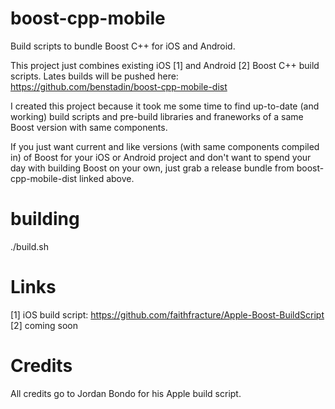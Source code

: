 # boost-cpp-mobile
Build scripts to bundle Boost C++ for iOS and Android.

This project just combines existing iOS [1] and Android [2] Boost C++ build scripts. Lates builds will be pushed here:
https://github.com/benstadin/boost-cpp-mobile-dist

I created this project because it took me some time to find up-to-date (and working) build scripts and pre-build libraries and franeworks of a same Boost version with same components. 

If you just want current and like versions (with same components compiled in) of Boost for your iOS or Android project and don't want to spend your day with building Boost on your own, just grab a release bundle from boost-cpp-mobile-dist linked above. 


# building

./build.sh

# Links
[1] iOS build script: https://github.com/faithfracture/Apple-Boost-BuildScript
[2] coming soon

# Credits
All credits go to Jordan Bondo for his Apple build script. 